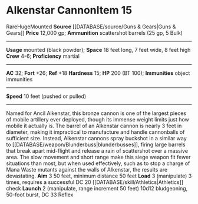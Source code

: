 ﻿---
ac: '32'
bulk: null
fortitude: '+26'
hardness: '15'
hp: '200'
id: '20'
item_category: Siege Weapons
land_speed: '10'
level: '15'
max_speed: '10'
name: Alkenstar Cannon
price: 12,000 gp
rarity: Rare
reflex: '+18'
rus_type_level: null
size: Huge
source: '[[DATABASE/source/Guns & Gears|Guns & Gears]]'
trait:
- '[[DATABASE/trait/Mounted|Mounted]]'
- '[[DATABASE/trait/Rare|Rare]]'
type: Siege Weapon
usage: mounted (black powder)

---
# Alkenstar Cannon<span class="item-type">Item 15</span>

<span class="trait-rare item-trait">Rare</span><span class="trait-size item-trait">Huge</span><span class="item-trait">Mounted</span>
**Source** [[DATABASE/source/Guns & Gears|Guns & Gears]]
**Price** 12,000 gp; **Ammunition** scattershot barrels (25 gp, 5 Bulk)

---
**Usage** mounted (black powder); **Space** 18 feet long, 7 feet wide, 8 feet high
**Crew** 4-6; **Proficiency** martial

---
**AC** 32; **Fort** +26; **Ref** +18
**Hardness** 15; **HP** 200 (BT 100); **Immunities** object immunities

---
**Speed** 10 feet (pushed or pulled)

---
Named for Ancil Alkenstar, this bronze cannon is one of the largest pieces of mobile artillery ever deployed, though its immense weight limits just how mobile it actually is. The barrel of an Alkenstar cannon is nearly 3 feet in diameter, making it impractical to manufacture and handle cannonballs of sufficient size. Instead, Alkenstar cannons spray buckshot in a similar way to [[DATABASE/weapon/Blunderbuss|blunderbusses]], firing large barrels that break apart mid-flight and release a rain of scattershot over a massive area. The slow movement and short range make this siege weapon fit fewer situations than most, but when used effectively, such as to stop a charge of Mana Waste mutants against the walls of Alkenstar, the results are devastating.
 **Aim** <span class="action-icon">3</span> 50 feet, minimum distance 50 feet 
**Load** <span class="action-icon">3</span> (manipulate) 3 times, requires a successful DC 20 [[DATABASE/skill/Athletics|Athletics]] check 
**Launch** <span class="action-icon">2</span> (manipulate, range increment 50 feet) 10d12 bludgeoning, 50-foot burst, DC 33 Reflex